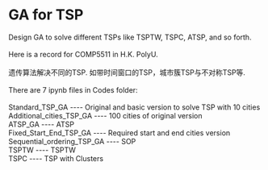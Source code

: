 # GA for TSP
Design GA to solve different TSPs like TSPTW, TSPC, ATSP, and so forth. <br />
<br />
Here is a record for COMP5511 in H.K. PolyU. <br />
<br />
遗传算法解决不同的TSP. 如带时间窗口的TSP，城市簇TSP与不对称TSP等.<br />
<br />
There are 7 ipynb files in Codes folder:<br />
<br />
Standard_TSP_GA                ---- Original and basic version to solve TSP with 10 cities<br />
Additional_cities_TSP_GA       ---- 100 cities of original version<br />
ATSP_GA                        ---- ATSP<br />
Fixed_Start_End_TSP_GA         ---- Required start and end cities version<br />
Sequential_ordering_TSP_GA     ---- SOP<br />
TSPTW                          ---- TSPTW<br />
TSPC                           ---- TSP with Clusters<br />
